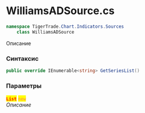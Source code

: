 
# WilliamsADSource.cs
```csharp
namespace TigerTrade.Chart.Indicators.Sources  
    class WilliamsADSource
```

Описание

### Синтаксис
```csharp
public override IEnumerable<string> GetSeriesList()
```

### Параметры  
<mark style="color:red;">**`List`**</mark> <mark style="color:coral;">`new`</mark>  
 *Описание*  
  

                    
                    
